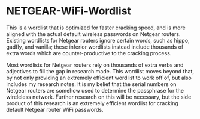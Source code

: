 # NETGEAR-WiFi-Wordlist
This is a wordlist that is optimized for faster cracking speed, and is more aligned with the actual default wireless passwords on Netgear routers.  Existing wordlists for Netgear routers ignore certain words, such as hippo, gadfly, and vanilla; these inferior wordlists instead include thousands of extra words which are counter-productive to the cracking process.

Most wordlists for Netgear routers rely on thousands of extra verbs and adjectives to fill the gap in research made.  This wordlist moves beyond that, by not only providing an extremely efficient wordlist to work off of, but also includes my research notes.  It is my belief that the serial numbers on Netgear routers are somehow used to determine the passphrase for the wireleless network.  Further research on this will be necessary, but the side product of this research is an extremely efficient wordlist for cracking default Netgear router WiFi passwords.
